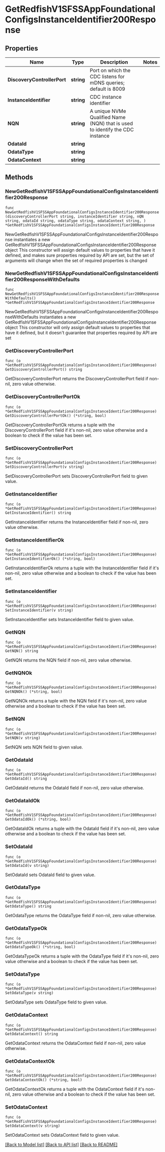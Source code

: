 # GetRedfishV1SFSSAppFoundationalConfigsInstanceIdentifier200Response

## Properties

Name | Type | Description | Notes
------------ | ------------- | ------------- | -------------
**DiscoveryControllerPort** | **string** | Port on which the CDC listens for mDNS queries; default is 8009 | 
**InstanceIdentifier** | **string** | CDC instance identifier | 
**NQN** | **string** | A unique NVMe Qualified Name (NQN) that is used to identify the CDC instance | 
**OdataId** | **string** |  | 
**OdataType** | **string** |  | 
**OdataContext** | **string** |  | 

## Methods

### NewGetRedfishV1SFSSAppFoundationalConfigsInstanceIdentifier200Response

`func NewGetRedfishV1SFSSAppFoundationalConfigsInstanceIdentifier200Response(discoveryControllerPort string, instanceIdentifier string, nQN string, odataId string, odataType string, odataContext string, ) *GetRedfishV1SFSSAppFoundationalConfigsInstanceIdentifier200Response`

NewGetRedfishV1SFSSAppFoundationalConfigsInstanceIdentifier200Response instantiates a new GetRedfishV1SFSSAppFoundationalConfigsInstanceIdentifier200Response object
This constructor will assign default values to properties that have it defined,
and makes sure properties required by API are set, but the set of arguments
will change when the set of required properties is changed

### NewGetRedfishV1SFSSAppFoundationalConfigsInstanceIdentifier200ResponseWithDefaults

`func NewGetRedfishV1SFSSAppFoundationalConfigsInstanceIdentifier200ResponseWithDefaults() *GetRedfishV1SFSSAppFoundationalConfigsInstanceIdentifier200Response`

NewGetRedfishV1SFSSAppFoundationalConfigsInstanceIdentifier200ResponseWithDefaults instantiates a new GetRedfishV1SFSSAppFoundationalConfigsInstanceIdentifier200Response object
This constructor will only assign default values to properties that have it defined,
but it doesn't guarantee that properties required by API are set

### GetDiscoveryControllerPort

`func (o *GetRedfishV1SFSSAppFoundationalConfigsInstanceIdentifier200Response) GetDiscoveryControllerPort() string`

GetDiscoveryControllerPort returns the DiscoveryControllerPort field if non-nil, zero value otherwise.

### GetDiscoveryControllerPortOk

`func (o *GetRedfishV1SFSSAppFoundationalConfigsInstanceIdentifier200Response) GetDiscoveryControllerPortOk() (*string, bool)`

GetDiscoveryControllerPortOk returns a tuple with the DiscoveryControllerPort field if it's non-nil, zero value otherwise
and a boolean to check if the value has been set.

### SetDiscoveryControllerPort

`func (o *GetRedfishV1SFSSAppFoundationalConfigsInstanceIdentifier200Response) SetDiscoveryControllerPort(v string)`

SetDiscoveryControllerPort sets DiscoveryControllerPort field to given value.


### GetInstanceIdentifier

`func (o *GetRedfishV1SFSSAppFoundationalConfigsInstanceIdentifier200Response) GetInstanceIdentifier() string`

GetInstanceIdentifier returns the InstanceIdentifier field if non-nil, zero value otherwise.

### GetInstanceIdentifierOk

`func (o *GetRedfishV1SFSSAppFoundationalConfigsInstanceIdentifier200Response) GetInstanceIdentifierOk() (*string, bool)`

GetInstanceIdentifierOk returns a tuple with the InstanceIdentifier field if it's non-nil, zero value otherwise
and a boolean to check if the value has been set.

### SetInstanceIdentifier

`func (o *GetRedfishV1SFSSAppFoundationalConfigsInstanceIdentifier200Response) SetInstanceIdentifier(v string)`

SetInstanceIdentifier sets InstanceIdentifier field to given value.


### GetNQN

`func (o *GetRedfishV1SFSSAppFoundationalConfigsInstanceIdentifier200Response) GetNQN() string`

GetNQN returns the NQN field if non-nil, zero value otherwise.

### GetNQNOk

`func (o *GetRedfishV1SFSSAppFoundationalConfigsInstanceIdentifier200Response) GetNQNOk() (*string, bool)`

GetNQNOk returns a tuple with the NQN field if it's non-nil, zero value otherwise
and a boolean to check if the value has been set.

### SetNQN

`func (o *GetRedfishV1SFSSAppFoundationalConfigsInstanceIdentifier200Response) SetNQN(v string)`

SetNQN sets NQN field to given value.


### GetOdataId

`func (o *GetRedfishV1SFSSAppFoundationalConfigsInstanceIdentifier200Response) GetOdataId() string`

GetOdataId returns the OdataId field if non-nil, zero value otherwise.

### GetOdataIdOk

`func (o *GetRedfishV1SFSSAppFoundationalConfigsInstanceIdentifier200Response) GetOdataIdOk() (*string, bool)`

GetOdataIdOk returns a tuple with the OdataId field if it's non-nil, zero value otherwise
and a boolean to check if the value has been set.

### SetOdataId

`func (o *GetRedfishV1SFSSAppFoundationalConfigsInstanceIdentifier200Response) SetOdataId(v string)`

SetOdataId sets OdataId field to given value.


### GetOdataType

`func (o *GetRedfishV1SFSSAppFoundationalConfigsInstanceIdentifier200Response) GetOdataType() string`

GetOdataType returns the OdataType field if non-nil, zero value otherwise.

### GetOdataTypeOk

`func (o *GetRedfishV1SFSSAppFoundationalConfigsInstanceIdentifier200Response) GetOdataTypeOk() (*string, bool)`

GetOdataTypeOk returns a tuple with the OdataType field if it's non-nil, zero value otherwise
and a boolean to check if the value has been set.

### SetOdataType

`func (o *GetRedfishV1SFSSAppFoundationalConfigsInstanceIdentifier200Response) SetOdataType(v string)`

SetOdataType sets OdataType field to given value.


### GetOdataContext

`func (o *GetRedfishV1SFSSAppFoundationalConfigsInstanceIdentifier200Response) GetOdataContext() string`

GetOdataContext returns the OdataContext field if non-nil, zero value otherwise.

### GetOdataContextOk

`func (o *GetRedfishV1SFSSAppFoundationalConfigsInstanceIdentifier200Response) GetOdataContextOk() (*string, bool)`

GetOdataContextOk returns a tuple with the OdataContext field if it's non-nil, zero value otherwise
and a boolean to check if the value has been set.

### SetOdataContext

`func (o *GetRedfishV1SFSSAppFoundationalConfigsInstanceIdentifier200Response) SetOdataContext(v string)`

SetOdataContext sets OdataContext field to given value.



[[Back to Model list]](../README.md#documentation-for-models) [[Back to API list]](../README.md#documentation-for-api-endpoints) [[Back to README]](../README.md)


